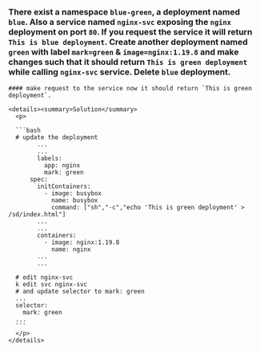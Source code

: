 ### There exist a namespace `blue-green`, a deployment named `blue`. Also a service named `nginx-svc` exposing the `nginx` deployment on port `80`. If you request the service it will return `This is blue deployment`. Create another deployment named `green` with label `mark=green` & `image=nginx:1.19.8` and make changes such that it should return `This is green deployment` while calling `nginx-svc` service. Delete `blue` deployment.

    #### make request to the service now it should return `This is green deployment`.

    <details><summary>Solution</summary>
      <p>

      ```bash
      # update the deployment
            ...
            ...
            labels:
              app: nginx
              mark: green
          spec:
            initContainers:
              - image: busybox
                name: busybox
                command: ["sh","-c","echo 'This is green deployment' > /sd/index.html"]
            ...
            ...
            containers:
              - image: nginx:1.19.8
                name: nginx
            ...
            ...

      # edit nginx-svc
      k edit svc nginx-svc
      # and update selector to mark: green
      ...
      selector:
        mark: green
      ...
      ```
      </p>
    </details>